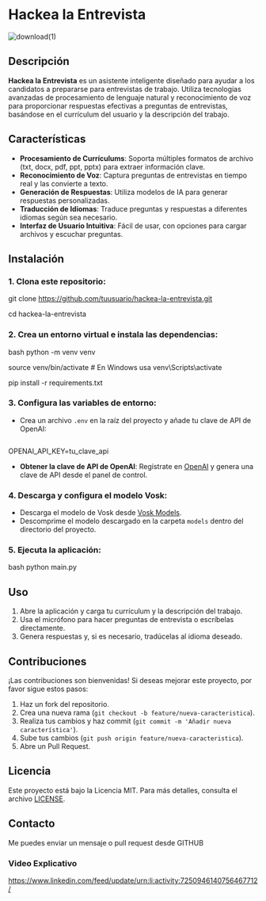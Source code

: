 # Hackea la Entrevista

![download(1)](https://github.com/user-attachments/assets/39123f83-bced-4c0d-a164-cbe29f87fb0e)

## Descripción

**Hackea la Entrevista** es un asistente inteligente diseñado para ayudar a los candidatos a prepararse para entrevistas de trabajo. Utiliza tecnologías avanzadas de procesamiento de lenguaje natural y reconocimiento de voz para proporcionar respuestas efectivas a preguntas de entrevistas, basándose en el currículum del usuario y la descripción del trabajo.

## Características

- **Procesamiento de Currículums**: Soporta múltiples formatos de archivo (txt, docx, pdf, ppt, pptx) para extraer información clave.
- **Reconocimiento de Voz**: Captura preguntas de entrevistas en tiempo real y las convierte a texto.
- **Generación de Respuestas**: Utiliza modelos de IA para generar respuestas personalizadas.
- **Traducción de Idiomas**: Traduce preguntas y respuestas a diferentes idiomas según sea necesario.
- **Interfaz de Usuario Intuitiva**: Fácil de usar, con opciones para cargar archivos y escuchar preguntas.

## Instalación

### 1. Clona este repositorio:

git clone https://github.com/tuusuario/hackea-la-entrevista.git

cd hackea-la-entrevista


### 2. Crea un entorno virtual e instala las dependencias:

bash
python -m venv venv

source venv/bin/activate  # En Windows usa venv\Scripts\activate

pip install -r requirements.txt


### 3. Configura las variables de entorno:

   - Crea un archivo `.env` en la raíz del proyecto y añade tu clave de API de OpenAI:
     ```

 OPENAI_API_KEY=tu_clave_api
 

   - **Obtener la clave de API de OpenAI**: Regístrate en [OpenAI](https://beta.openai.com/signup/) y genera una clave de API desde el panel de control.

### 4. Descarga y configura el modelo Vosk:
   - Descarga el modelo de Vosk desde [Vosk Models](https://alphacephei.com/vosk/models).
   - Descomprime el modelo descargado en la carpeta `models` dentro del directorio del proyecto.

### 5. Ejecuta la aplicación:

bash
python main.py


## Uso

1. Abre la aplicación y carga tu currículum y la descripción del trabajo.
2. Usa el micrófono para hacer preguntas de entrevista o escríbelas directamente.
3. Genera respuestas y, si es necesario, tradúcelas al idioma deseado.

## Contribuciones

¡Las contribuciones son bienvenidas! Si deseas mejorar este proyecto, por favor sigue estos pasos:

1. Haz un fork del repositorio.
2. Crea una nueva rama (`git checkout -b feature/nueva-caracteristica`).
3. Realiza tus cambios y haz commit (`git commit -m 'Añadir nueva característica'`).
4. Sube tus cambios (`git push origin feature/nueva-caracteristica`).
5. Abre un Pull Request.

## Licencia

Este proyecto está bajo la Licencia MIT. Para más detalles, consulta el archivo [LICENSE](./LICENSE).

## Contacto

Me puedes enviar un mensaje o pull request desde GITHUB

### Video Explicativo

https://www.linkedin.com/feed/update/urn:li:activity:7250946140756467712/


